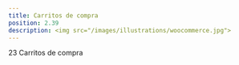 ```yaml
---
title: Carritos de compra
position: 2.39
description: <img src="/images/illustrations/woocommerce.jpg">
---
```


23 Carritos de compra
